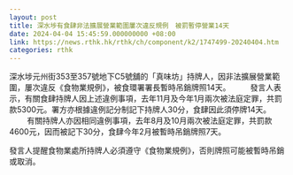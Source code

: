 ```yaml
---
layout: post
title: 深水埗有食肆非法擴展營業範圍屢次違反規例　被罰暫停營業14天
date: 2024-04-04 15:45:59.000000000 +08:00
link: https://news.rthk.hk/rthk/ch/component/k2/1747499-20240404.htm
categories: rthk
---
```


深水埗元州街353至357號地下C5號舖的「真味坊」持牌人，因非法擴展營業範圍，屢次違反《食物業規例》，被食環署署長暫時吊銷牌照14天。
　　 
發言人表示，有關食肆持牌人因上述違例事項，去年11月及今年1月兩次被法庭定罪，共罰款5300元。署方亦根據違例記分制記下持牌人30分，食肆因此須停牌14天。
　　 
有關持牌人亦因相同違例事項，去年8月及10月兩次被法庭定罪，共罰款4600元，因而被記下30分，食肆今年2月被暫時吊銷牌照7天。

發言人提醒食物業處所持牌人必須遵守《食物業規例》，否則牌照可能被暫時吊銷或取消。
